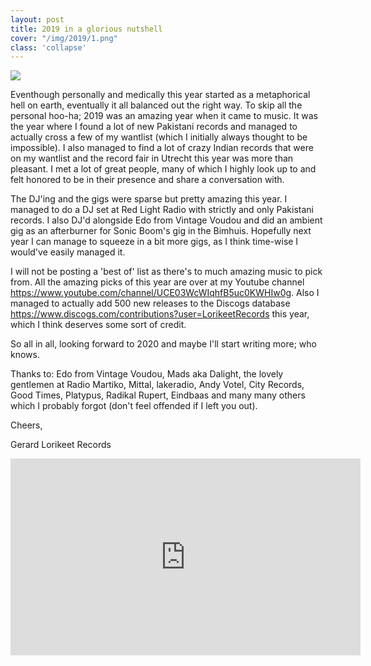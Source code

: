 ```yaml
---
layout: post
title: 2019 in a glorious nutshell
cover: "/img/2019/1.png"
class: 'collapse'
---
```


<img class='cover' src="{{ page.cover }}"/>

Eventhough personally and medically this year started as a metaphorical hell on earth, eventually it all balanced out the right way. To skip all the personal hoo-ha; 2019 was an amazing year when it came to music. It was the year where I found a lot of new Pakistani records and managed to actually cross a few of my wantlist (which I initially always thought to be impossible). I also managed to find a lot of crazy Indian records that were on my wantlist and the record fair in Utrecht this year was more than pleasant. I met a lot of great people, many of which I highly look up to and felt honored to be in their presence and share a conversation with.

The DJ'ing and the gigs were sparse but pretty amazing this year. I managed to do a DJ set at Red Light Radio with strictly and only Pakistani records. I also DJ'd alongside Edo from Vintage Voudou and did an ambient gig as an afterburner for Sonic Boom's gig in the Bimhuis. Hopefully next year I can manage to squeeze in a bit more gigs, as I think time-wise I would've easily managed it.

I will not be posting a 'best of' list as there's to much amazing music to pick from. All the amazing picks of this year are over at my Youtube channel <sr>https://www.youtube.com/channel/UCE03WcWIqhfB5uc0KWHIw0g</sr>. Also I managed to actually add 500 new releases to the Discogs database <sr>https://www.discogs.com/contributions?user=LorikeetRecords</sr> this year, which I think deserves some sort of credit.

So all in all, looking forward to 2020 and maybe I'll start writing more; who knows.

Thanks to: Edo from Vintage Voudou, Mads aka Dalight, the lovely gentlemen at Radio Martiko, Mittal, lakeradio, Andy Votel, City Records, Good Times, Platypus, Radikal Rupert, Eindbaas and many many others which I probably forgot (don't feel offended if I left you out).

Cheers,


Gerard
Lorikeet Records

<iframe width="560" height="315" src="https://www.youtube.com/embed/spjAEJLb2qY" frameborder="0" allow="accelerometer; autoplay; encrypted-media; gyroscope; picture-in-picture" allowfullscreen></iframe>
